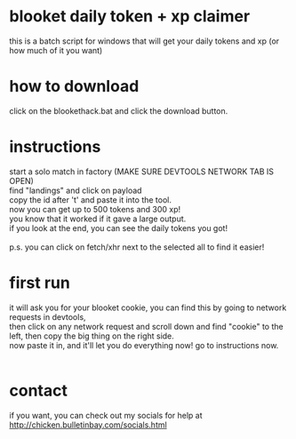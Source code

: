 # blooket daily token + xp claimer
this is a batch script for windows that will get your daily tokens and xp (or how much of it you want)
<br>
# how to download
click on the blookethack.bat and click the download button.
<br>
# instructions
start a solo match in factory (MAKE SURE DEVTOOLS NETWORK TAB IS OPEN)<br>
find "landings" and click on payload<br>
copy the id after 't' and paste it into the tool.<br>
now you can get up to 500 tokens and 300 xp!<br>
you know that it worked if it gave a large output.<br>
if you look at the end, you can see the daily tokens you got!<br>
<br>
p.s. you can click on fetch/xhr next to the selected all to find it easier!
# first run
it will ask you for your blooket cookie, you can find this by going to network requests in devtools,<br>
then click on any network request and scroll down and find "cookie" to the left, then copy the big thing on the right side.<br>
now paste it in, and it'll let you do everything now! go to instructions now.<br>
<br>
# contact
if you want, you can check out my socials for help at http://chicken.bulletinbay.com/socials.html
